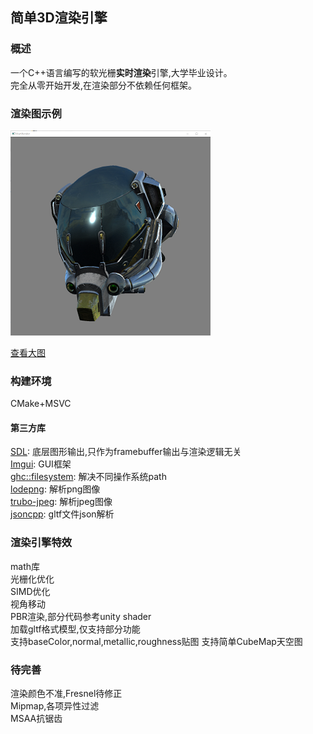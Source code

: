 ## 简单3D渲染引擎
### 概述
一个C++语言编写的软光栅**实时渲染**引擎,大学毕业设计。  
完全从零开始开发,在渲染部分不依赖任何框架。
  

### 渲染图示例
![](screenshot-small.png)  

[查看大图](screenshot.png)

### 构建环境
CMake+MSVC

#### 第三方库
[SDL](https://github.com/libsdl-org/SDL ):
 底层图形输出,只作为framebuffer输出与渲染逻辑无关    
[Imgui](https://github.com/ocornut/imgui):
 GUI框架  
[ghc::filesystem](https://github.com/gulrak/filesystem):
 解决不同操作系统path  
[lodepng](https://github.com/lvandeve/lodepng):
 解析png图像  
[trubo-jpeg](https://github.com/libjpeg-turbo/libjpeg-turbo):
解析jpeg图像  
[jsoncpp](https://github.com/open-source-parsers/jsoncpp):
gltf文件json解析


### 渲染引擎特效
math库  
光栅化优化  
SIMD优化  
视角移动   
PBR渲染,部分代码参考unity shader  
加载gltf格式模型,仅支持部分功能  
支持baseColor,normal,metallic,roughness贴图
支持简单CubeMap天空图

### 待完善
渲染颜色不准,Fresnel待修正  
Mipmap,各项异性过滤  
MSAA抗锯齿  